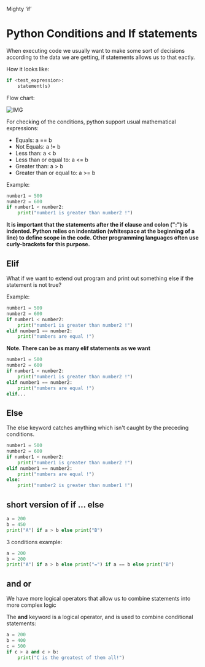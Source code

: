 Mighty ‘if’

# Python Conditions and If statements

When executing code we usually want to make some sort of decisions according to the data we are getting, if statements allows us to that eactly.

How it looks like:
```python
if <test_expression>:
    statement(s)
```


Flow chart:

![IMG](https://github.com/CodeAcademy-Online/python-new-material/blob/master/images/if_else.webp)


For checking of the conditions, python support usual mathematical expressions:

* Equals: a == b
* Not Equals: a != b
* Less than: a < b
* Less than or equal to: a <= b
* Greater than: a > b
* Greater than or equal to: a >= b

Example:
```python
number1 = 500
number2 = 600
if number1 < number2:
    print("number1 is greater than number2 !")
```
**It is important that the statements after the if clause and colon (":") is indented. Python relies on indentation (whitespace at the beginning of a line) to define scope in the code. Other programming languages often use curly-brackets for this purpose.**

## Elif
What if we want to extend out program and print out something else if the statement is not true?

Example:

```python
number1 = 500
number2 = 600
if number1 < number2:
    print("number1 is greater than number2 !")
elif number1 == number2:
    print("numbers are equal !")
```

**Note. There can be as many elif statements as we want**

```python
number1 = 500
number2 = 600
if number1 < number2:
    print("number1 is greater than number2 !")
elif number1 == number2:
    print("numbers are equal !")
elif...
```

## Else

The else keyword catches anything which isn't caught by the preceding conditions.

```python
number1 = 500
number2 = 600
if number1 < number2:
    print("number1 is greater than number2 !")
elif number1 == number2:
    print("numbers are equal !")
else:
    print("number2 is greater than number1 !")
```

## short version of if ... else

```python
a = 200
b = 450
print("A") if a > b else print("B")
```

3 conditions example:

```python
a = 200
b = 200
print("A") if a > b else print("=") if a == b else print("B")
```

## and or

We have more logical operators that allow us to combine statements into more complex logic

The **and** keyword is a logical operator, and is used to combine conditional statements:

```python
a = 200
b = 400
c = 500
if c > a and c > b:
    print("C is the greatest of them all!")
```




